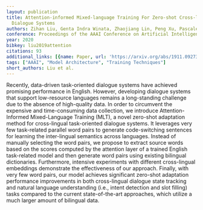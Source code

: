```yaml
---
layout: publication
title: Attention-informed Mixed-language Training For Zero-shot Cross-lingual Task-oriented
  Dialogue Systems
authors: Zihan Liu, Genta Indra Winata, Zhaojiang Lin, Peng Xu, Pascale Fung
conference: Proceedings of the AAAI Conference on Artificial Intelligence
year: 2020
bibkey: liu2019attention
citations: 93
additional_links: [{name: Paper, url: 'https://arxiv.org/abs/1911.09273'}]
tags: ["AAAI", "Model Architecture", "Training Techniques"]
short_authors: Liu et al.
---
```

Recently, data-driven task-oriented dialogue systems have achieved promising
performance in English. However, developing dialogue systems that support
low-resource languages remains a long-standing challenge due to the absence of
high-quality data. In order to circumvent the expensive and time-consuming data
collection, we introduce Attention-Informed Mixed-Language Training (MLT), a
novel zero-shot adaptation method for cross-lingual task-oriented dialogue
systems. It leverages very few task-related parallel word pairs to generate
code-switching sentences for learning the inter-lingual semantics across
languages. Instead of manually selecting the word pairs, we propose to extract
source words based on the scores computed by the attention layer of a trained
English task-related model and then generate word pairs using existing
bilingual dictionaries. Furthermore, intensive experiments with different
cross-lingual embeddings demonstrate the effectiveness of our approach.
Finally, with very few word pairs, our model achieves significant zero-shot
adaptation performance improvements in both cross-lingual dialogue state
tracking and natural language understanding (i.e., intent detection and slot
filling) tasks compared to the current state-of-the-art approaches, which
utilize a much larger amount of bilingual data.